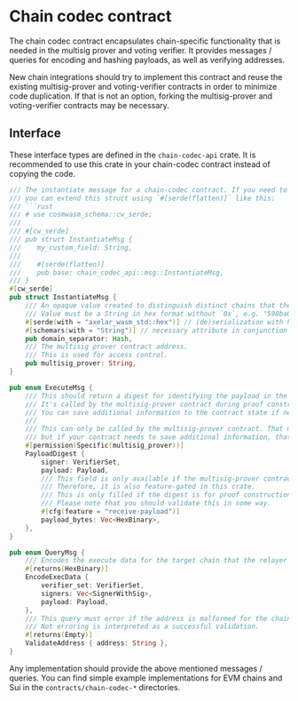 # Chain codec contract

The chain codec contract encapsulates chain-specific functionality that is needed in the multisig prover and voting verifier.
It provides messages / queries for encoding and hashing payloads, as well as verifying addresses.

New chain integrations should try to implement this contract and reuse the existing multisig-prover and voting-verifier contracts in order to minimize code duplication.
If that is not an option, forking the multisig-prover and voting-verifier contracts may be necessary.

## Interface

These interface types are defined in the `chain-codec-api` crate. It is recommended to use this crate in your chain-codec contract instead of copying the code.

```Rust
/// The instantiate message for a chain-codec contract. If you need to receive additional parameters,
/// you can extend this struct using `#[serde(flatten)]` like this:
/// ```rust
/// # use cosmwasm_schema::cw_serde;
///
/// #[cw_serde]
/// pub struct InstantiateMsg {
///    my_custom_field: String,
///
///    #[serde(flatten)]
///    pub base: chain_codec_api::msg::InstantiateMsg,
/// }
#[cw_serde]
pub struct InstantiateMsg {
    /// An opaque value created to distinguish distinct chains that the external gateway should be initialized with.
    /// Value must be a String in hex format without `0x`, e.g. "598ba04d225cec385d1ce3cf3c9a076af803aa5c614bc0e0d176f04ac8d28f55".
    #[serde(with = "axelar_wasm_std::hex")] // (de)serialization with hex module
    #[schemars(with = "String")] // necessary attribute in conjunction with #[serde(with ...)]
    pub domain_separator: Hash,
    /// The multisig prover contract address.
    /// This is used for access control.
    pub multisig_prover: String,
}

pub enum ExecuteMsg {
    /// This should return a digest for identifying the payload in the `Response::data`. This is what gets signed by the verifiers.
    /// It's called by the multisig-prover contract during proof construction.
    /// You can save additional information to the contract state if needed.
    ///
    /// This can only be called by the multisig-prover contract. That might not matter for some contracts,
    /// but if your contract needs to save additional information, that is relevant.
    #[permission(Specific(multisig_prover))]
    PayloadDigest {
        signer: VerifierSet,
        payload: Payload,
        /// This field is only available if the multisig-prover contract was compiled with the `receive-payload` feature flag.
        /// Therefore, it is also feature-gated in this crate.
        /// This is only filled if the digest is for proof construction. For a verifier set update, it is empty.
        /// Please note that you should validate this in some way.
        #[cfg(feature = "receive-payload")]
        payload_bytes: Vec<HexBinary>,
    },
}

pub enum QueryMsg {
    /// Encodes the execute data for the target chain that the relayer will submit.
    #[returns(HexBinary)]
    EncodeExecData {
        verifier_set: VerifierSet,
        signers: Vec<SignerWithSig>,
        payload: Payload,
    },
    /// This query must error if the address is malformed for the chain.
    /// Not erroring is interpreted as a successful validation.
    #[returns(Empty)]
    ValidateAddress { address: String },
}
```

Any implementation should provide the above mentioned messages / queries.
You can find simple example implementations for EVM chains and Sui in the `contracts/chain-codec-*` directories.
